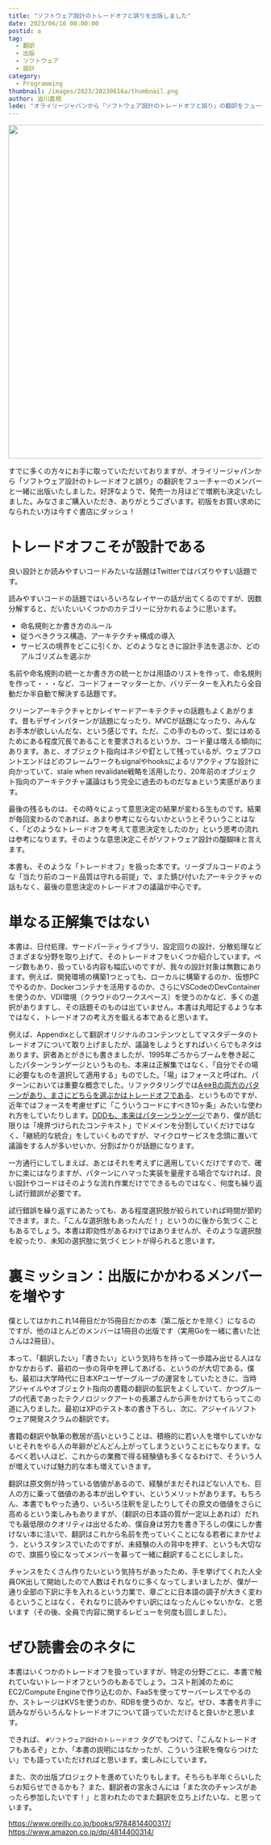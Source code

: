 ```yaml
---
title: "ソフトウェア設計のトレードオフと誤りを出版しました"
date: 2023/06/16 00:00:00
postid: a
tag:
  - 翻訳
  - 出版
  - ソフトウェア
  - 設計
category:
  - Programming
thumbnail: /images/2023/20230616a/thumbnail.png
author: 澁川喜規
lede: "オライリージャパンから「ソフトウェア設計のトレードオフと誤り」の翻訳をフューチャーのメンバーと一緒に出版いたしました。好評なようで、発売一カ月ほどで増刷も決定いたしました。"
---
```

<img src="/images/2023/20230616a/image.png" alt="" width="516" height="660" loading="lazy">

すでに多くの方々にお手に取っていただいておりますが、オライリージャパンから「ソフトウェア設計のトレードオフと誤り」の翻訳をフューチャーのメンバーと一緒に出版いたしました。好評なようで、発売一カ月ほどで増刷も決定いたしました。みなさまご購入いただき、ありがとうございます。初版をお買い求めになられたい方は今すぐ書店にダッシュ！

# トレードオフこそが設計である

良い設計とか読みやすいコードみたいな話題はTwitterではバズりやすい話題です。

読みやすいコードの話題ではいろいろなレイヤーの話が出てくるのですが、因数分解すると、だいたいいくつかのカテゴリーに分かれるように思います。

* 命名規則とか書き方のルール
* 従うべきクラス構造、アーキテクチャ構成の導入
* サービスの境界をどこに引くか、どのようなときに設計手法を選ぶか、どのアルゴリズムを選ぶか

名前や命名規則の統一とか書き方の統一とかは用語のリストを作って、命名規則を作って・・・など、コードフォーマッターとか、バリデーターを入れたら全自動だか半自動で解決する話題です。

クリーンアーキテクチャとかレイヤードアーキテクチャの話題もよくあがります。昔もデザインパターンが話題になったり、MVCが話題になったり、みんなお手本が欲しいんだな、という感じです。ただ、この手のものって、型にはめるためにある程度冗長であることを要求されるというか、コード量は増える傾向にあります。あと、オブジェクト指向はネジや釘として残っているが、ウェブフロントエンドはどのフレームワークもsignalやhooksによるリアクティブな設計に向かっていて、stale when revalidate戦略を活用したり、20年前のオブジェクト指向のアーキテクチャ議論はもう完全に過去のものだなぁという実感があります。

最後の残るものは、その時々によって意思決定の結果が変わる生ものです。結果が毎回変わるのであれば、あまり参考にならないかというとそういうことはなく、「どのようなトレードオフを考えて意思決定をしたのか」という思考の流れは参考になります。そのような意思決定こそがソフトウェア設計の醍醐味と言えます。

本書も、そのような「トレードオフ」を扱った本です。リーダブルコードのような「当たり前のコード品質は守れる前提」で、また錆び付いたアーキテクチャの話もなく、最後の意思決定のトレードオフの議論が中心です。

# 単なる正解集ではない

本書は、日付処理、サードパーティライブラリ、設定回りの設計、分散処理などさまざまな分野を取り上げて、そのトレードオフをいくつか紹介しています。ページ数もあり、扱っている内容も幅広いのですが、我々の設計対象は無数にあります。例えば、開発環境の構築1つとっても、ローカルに構築するのか、仮想PCでやるのか、Dockerコンテナを活用するのか、さらにVSCodeのDevContainerを使うのか、VDI環境（クラウドのワークスペース）を使うのかなど、多くの選択がありますし、その話題そのものは出ていません。本書は丸暗記するような本ではなく、トレードオフの考え方を鍛える本であると思います。

例えば、Appendixとして翻訳オリジナルのコンテンツとしてマスタデータのトレードオフについて取り上げましたが、議論をしようとすればいくらでもネタはあります。訳者あとがきにも書きましたが、1995年ごろからブームを巻き起こしたパターンランゲージというものも、本来は正解集ではなく、「自分でその場に必要なものを選択して適用する」ものでした。「場」はフォースと呼ばれ、パターンにおいては重要な概念でした。リファクタリングでは[A⇔Bの両方のパターンがあり、まさにどちらを選ぶかはトレードオフである](https://future-architect.github.io/articles/20220425a/)、というものですが、近年ではフォースを考慮せずに「こういうコードにすべき10ヶ条」みたいな使われ方をしていたりします。[DDDも、本来はパターンランゲージ](https://future-architect.github.io/articles/20220610a/
)であり、僕が読む限りは「境界づけられたコンテキスト」でドメインを分割していくだけではなく、「継続的な統合」をしていくものですが、マイクロサービスを念頭に置いて議論をする人が多いせいか、分割ばかりが話題になります。

一方通行にしてしまえば、あとはそれを考えずに適用していくだけですので、確かに楽にはなりますが、パターンにハマった実装を量産する場合でなければ、良い設計やコードはそのような流れ作業だけでできるものではなく、何度も繰り返し試行錯誤が必要です。

試行錯誤を繰り返すにあたっても、ある程度選択肢が絞られていれば時間が節約できます。また、「こんな選択肢もあったんだ！」というのに後から気づくこともあるでしょう。本書は即効性があるわけではありませんが、そのような選択肢を絞ったり、未知の選択肢に気づくヒントが得られると思います。

# 裏ミッション：出版にかかわるメンバーを増やす

僕としてはかれこれ14冊目だか15冊目だかの本（第二版とかを除く）になるのですが、他のほとんどのメンバーは1冊目の出版です（実用Goを一緒に書いた辻さんは2冊目）。

本って、「翻訳したい」「書きたい」という気持ちを持って一歩踏み出せる人はなかなかおらず、最初の一歩の背中を押してあげる、というのが大切である。僕も、最初は大学時代に日本XPユーザーグループの運営をしていたときに、当時アジャイルやオブジェクト指向の書籍の翻訳の監訳をよくしていて、かつグループの代表であったテクノロジックアートの長瀬さんから声をかけてもらってこの道に入りました。最初はXPのテスト本の書き下ろし、次に、アジャイルソフトウェア開発スクラムの翻訳です。

書籍の翻訳や執筆の敷居が高いということは、積極的に若い人を増やしていかないとそれをやる人の年齢がどんどん上がってしまうということにもなります。なるべく若い人ほど、これからの業務で得る経験値も多くなるわけで、そういう人が増えていけば魅力的な本も増えていきます。

翻訳は原文側が持っている価値があるので、経験がまだそれほどない人でも、巨人の方に乗って価値のある本が出しやすい、というメリットがあります。もちろん、本書でもやった通り、いろいろ注釈を足したりしてその原文の価値をさらに高めるという楽しみもありますが、（翻訳の日本語の質が一定以上あれば）だれでも最低限のクオリティは出せるため、僕自身は労力を書き下ろしの僕にしか書けない本に注いで、翻訳はこれから名前を売っていくことになる若者にまかせよう、というスタンスでいたのですが、未経験の人の背中を押す、というも大切なので、旗振り役になってメンバーを募って一緒に翻訳することにしました。

チャンスをたくさん作りたいという気持ちがあったため、手を挙げてくれた人全員OK出して開始したので人数はそれなりに多くなってしまいましたが、僕が一通り全部の下訳に手を入れるという力業で、章ごとに日本語の調子が大きく変わるということはなく、それなりに読みやすい訳にはなったんじゃないかな、と思います（その後、全員で内容に関するレビューを何度も回しました）。

# ぜひ読書会のネタに

本書はいくつかのトレードオフを扱っていますが、特定の分野ごとに、本書で触れていないトレードオフというのもあるでしょう。コスト削減のためにEC2/Compute Engineで作り込むのか、FaaSを使ってサーバーレスでやるのか、ストレージはKVSを使うのか、RDBを使うのか、など。ぜひ、本書を片手に読みながらいろんなトレードオフについて語っていただけると良いかと思います。

できれば、 ``#ソフトウェア設計のトレードオフ`` タグでもつけて、「こんなトレードオフもあるぞ」とか、「本書の説明にはなかったが、こういう注釈を俺ならつけたい」でも語っていただければと思います。楽しみにしています。

また、次の出版プロジェクトを進めていたりもします。そちらも半年ぐらいしたらお知らせできるかも？ また、翻訳者の宮永さんには「また次のチャンスがあったら参加したいです！」と言われたのでまた翻訳を立ち上げたいな、と思っています。

https://www.oreilly.co.jp/books/9784814400317/
https://www.amazon.co.jp/dp/4814400314/
